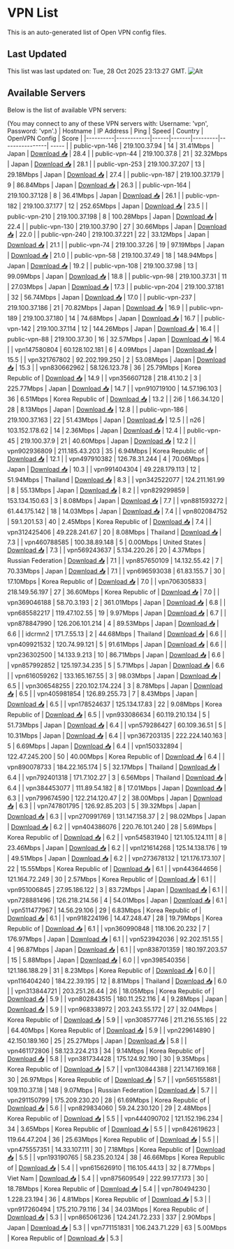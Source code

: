 # VPN List

This is an auto-generated list of Open VPN config files.

## Last Updated

This list was last updated on: Tue, 28 Oct 2025 23:13:27 GMT.
![Alt](https://repobeats.axiom.co/api/embed/186b98318ef1479477931607c1ad7d823f12451f.svg "Repobeats analytics image")

## Available Servers

Below is the list of available VPN servers:

(You may connect to any of these VPN servers with: Username: 'vpn', Password: 'vpn'.)
| Hostname | IP Address | Ping | Speed | Country | OpenVPN Config | Score |
|----------|------------|------|-------|---------|----------------| ----- |
| public-vpn-146 | 219.100.37.94 | 14 | 31.41Mbps | Japan | [Download 📥](./configs/server_0_JP.ovpn) | 28.4 |
| public-vpn-44 | 219.100.37.8 | 21 | 32.32Mbps | Japan | [Download 📥](./configs/server_1_JP.ovpn) | 28.1 |
| public-vpn-253 | 219.100.37.207 | 13 | 29.18Mbps | Japan | [Download 📥](./configs/server_2_JP.ovpn) | 27.4 |
| public-vpn-187 | 219.100.37.179 | 9 | 86.84Mbps | Japan | [Download 📥](./configs/server_3_JP.ovpn) | 26.3 |
| public-vpn-164 | 219.100.37.128 | 8 | 36.41Mbps | Japan | [Download 📥](./configs/server_4_JP.ovpn) | 26.1 |
| public-vpn-182 | 219.100.37.177 | 12 | 252.65Mbps | Japan | [Download 📥](./configs/server_5_JP.ovpn) | 23.5 |
| public-vpn-210 | 219.100.37.198 | 8 | 100.28Mbps | Japan | [Download 📥](./configs/server_6_JP.ovpn) | 22.4 |
| public-vpn-130 | 219.100.37.90 | 27 | 30.66Mbps | Japan | [Download 📥](./configs/server_7_JP.ovpn) | 22.0 |
| public-vpn-240 | 219.100.37.221 | 22 | 33.12Mbps | Japan | [Download 📥](./configs/server_8_JP.ovpn) | 21.1 |
| public-vpn-74 | 219.100.37.26 | 19 | 97.19Mbps | Japan | [Download 📥](./configs/server_9_JP.ovpn) | 21.0 |
| public-vpn-58 | 219.100.37.49 | 18 | 148.94Mbps | Japan | [Download 📥](./configs/server_10_JP.ovpn) | 19.2 |
| public-vpn-108 | 219.100.37.98 | 13 | 99.09Mbps | Japan | [Download 📥](./configs/server_11_JP.ovpn) | 18.8 |
| public-vpn-98 | 219.100.37.31 | 11 | 27.03Mbps | Japan | [Download 📥](./configs/server_12_JP.ovpn) | 17.3 |
| public-vpn-204 | 219.100.37.181 | 32 | 56.74Mbps | Japan | [Download 📥](./configs/server_13_JP.ovpn) | 17.0 |
| public-vpn-237 | 219.100.37.186 | 21 | 70.82Mbps | Japan | [Download 📥](./configs/server_14_JP.ovpn) | 16.9 |
| public-vpn-189 | 219.100.37.180 | 14 | 74.68Mbps | Japan | [Download 📥](./configs/server_15_JP.ovpn) | 16.7 |
| public-vpn-142 | 219.100.37.114 | 12 | 144.26Mbps | Japan | [Download 📥](./configs/server_16_JP.ovpn) | 16.4 |
| public-vpn-88 | 219.100.37.30 | 16 | 32.57Mbps | Japan | [Download 📥](./configs/server_17_JP.ovpn) | 16.4 |
| vpn147580804 | 60.128.102.181 | 6 | 4.09Mbps | Japan | [Download 📥](./configs/server_18_JP.ovpn) | 15.5 |
| vpn321767802 | 92.202.199.250 | 2 | 53.08Mbps | Japan | [Download 📥](./configs/server_19_JP.ovpn) | 15.3 |
| vpn830662962 | 58.126.123.78 | 36 | 25.79Mbps | Korea Republic of | [Download 📥](./configs/server_20_KR.ovpn) | 14.9 |
| vpn356607128 | 218.41.10.2 | 3 | 225.77Mbps | Japan | [Download 📥](./configs/server_21_JP.ovpn) | 14.7 |
| vpn910719100 | 14.57.196.103 | 36 | 6.51Mbps | Korea Republic of | [Download 📥](./configs/server_22_KR.ovpn) | 13.2 |
| 2i6 | 1.66.34.120 | 28 | 8.13Mbps | Japan | [Download 📥](./configs/server_23_JP.ovpn) | 12.8 |
| public-vpn-186 | 219.100.37.163 | 22 | 51.43Mbps | Japan | [Download 📥](./configs/server_24_JP.ovpn) | 12.5 |
| n26 | 103.152.178.62 | 14 | 2.36Mbps | Japan | [Download 📥](./configs/server_25_JP.ovpn) | 12.4 |
| public-vpn-45 | 219.100.37.9 | 21 | 40.60Mbps | Japan | [Download 📥](./configs/server_26_JP.ovpn) | 12.2 |
| vpn902936809 | 211.185.43.203 | 35 | 6.94Mbps | Korea Republic of | [Download 📥](./configs/server_27_KR.ovpn) | 12.1 |
| vpn497910382 | 126.78.31.244 | 4 | 70.06Mbps | Japan | [Download 📥](./configs/server_28_JP.ovpn) | 10.3 |
| vpn991404304 | 49.228.179.113 | 12 | 51.94Mbps | Thailand | [Download 📥](./configs/server_29_TH.ovpn) | 8.3 |
| vpn342522077 | 124.211.161.99 | 8 | 55.13Mbps | Japan | [Download 📥](./configs/server_30_JP.ovpn) | 8.2 |
| vpn829299859 | 153.134.150.63 | 3 | 8.08Mbps | Japan | [Download 📥](./configs/server_31_JP.ovpn) | 7.7 |
| vpn881593272 | 61.44.175.142 | 18 | 14.03Mbps | Japan | [Download 📥](./configs/server_32_JP.ovpn) | 7.4 |
| vpn802084752 | 59.1.201.53 | 40 | 2.45Mbps | Korea Republic of | [Download 📥](./configs/server_33_KR.ovpn) | 7.4 |
| vpn312425406 | 49.228.241.67 | 20 | 8.08Mbps | Thailand | [Download 📥](./configs/server_34_TH.ovpn) | 7.3 |
| vpn460788585 | 100.38.89.148 | 5 | 0.00Mbps | United States | [Download 📥](./configs/server_35_US.ovpn) | 7.3 |
| vpn569243637 | 5.134.220.26 | 20 | 4.37Mbps | Russian Federation | [Download 📥](./configs/server_36_RU.ovpn) | 7.1 |
| vpn857650109 | 14.132.55.42 | 7 | 70.33Mbps | Japan | [Download 📥](./configs/server_37_JP.ovpn) | 7.1 |
| vpn696593038 | 61.83.155.7 | 30 | 17.10Mbps | Korea Republic of | [Download 📥](./configs/server_38_KR.ovpn) | 7.0 |
| vpn706305833 | 218.149.56.197 | 27 | 36.60Mbps | Korea Republic of | [Download 📥](./configs/server_39_KR.ovpn) | 7.0 |
| vpn369046188 | 58.70.3.193 | 2 | 361.01Mbps | Japan | [Download 📥](./configs/server_40_JP.ovpn) | 6.8 |
| vpn685582217 | 119.47.102.55 | 19 | 9.97Mbps | Japan | [Download 📥](./configs/server_41_JP.ovpn) | 6.7 |
| vpn878847990 | 126.206.101.214 | 4 | 89.53Mbps | Japan | [Download 📥](./configs/server_42_JP.ovpn) | 6.6 |
| idcrmn2 | 171.7.55.13 | 2 | 44.68Mbps | Thailand | [Download 📥](./configs/server_43_TH.ovpn) | 6.6 |
| vpn409921532 | 120.74.99.121 | 5 | 91.61Mbps | Japan | [Download 📥](./configs/server_44_JP.ovpn) | 6.6 |
| vpn236302500 | 14.133.9.213 | 10 | 86.71Mbps | Japan | [Download 📥](./configs/server_45_JP.ovpn) | 6.6 |
| vpn857992852 | 125.197.34.235 | 5 | 5.71Mbps | Japan | [Download 📥](./configs/server_46_JP.ovpn) | 6.6 |
| vpn616059262 | 133.165.167.55 | 3 | 98.03Mbps | Japan | [Download 📥](./configs/server_47_JP.ovpn) | 6.5 |
| vpn306548255 | 220.102.174.224 | 3 | 8.78Mbps | Japan | [Download 📥](./configs/server_48_JP.ovpn) | 6.5 |
| vpn405981854 | 126.89.255.73 | 7 | 8.43Mbps | Japan | [Download 📥](./configs/server_49_JP.ovpn) | 6.5 |
| vpn178524637 | 125.134.17.83 | 22 | 9.08Mbps | Korea Republic of | [Download 📥](./configs/server_50_KR.ovpn) | 6.5 |
| vpn933086634 | 60.119.210.134 | 5 | 51.73Mbps | Japan | [Download 📥](./configs/server_51_JP.ovpn) | 6.4 |
| vpn579286427 | 60.109.36.51 | 5 | 10.31Mbps | Japan | [Download 📥](./configs/server_52_JP.ovpn) | 6.4 |
| vpn367203135 | 222.224.140.163 | 5 | 6.69Mbps | Japan | [Download 📥](./configs/server_53_JP.ovpn) | 6.4 |
| vpn150332894 | 122.47.245.200 | 50 | 40.00Mbps | Korea Republic of | [Download 📥](./configs/server_54_KR.ovpn) | 6.4 |
| vpn890078733 | 184.22.165.174 | 5 | 32.17Mbps | Thailand | [Download 📥](./configs/server_55_TH.ovpn) | 6.4 |
| vpn792401318 | 171.7.102.27 | 3 | 6.56Mbps | Thailand | [Download 📥](./configs/server_56_TH.ovpn) | 6.4 |
| vpn384453077 | 111.89.54.182 | 8 | 17.01Mbps | Japan | [Download 📥](./configs/server_57_JP.ovpn) | 6.3 |
| vpn799674590 | 122.214.120.47 | 2 | 38.00Mbps | Japan | [Download 📥](./configs/server_58_JP.ovpn) | 6.3 |
| vpn747801795 | 126.92.85.203 | 5 | 39.32Mbps | Japan | [Download 📥](./configs/server_59_JP.ovpn) | 6.3 |
| vpn270991769 | 131.147.158.37 | 2 | 98.02Mbps | Japan | [Download 📥](./configs/server_60_JP.ovpn) | 6.2 |
| vpn404386076 | 220.76.101.240 | 28 | 5.69Mbps | Korea Republic of | [Download 📥](./configs/server_61_KR.ovpn) | 6.2 |
| vpn545831940 | 121.105.124.111 | 8 | 23.46Mbps | Japan | [Download 📥](./configs/server_62_JP.ovpn) | 6.2 |
| vpn121614268 | 125.14.138.176 | 19 | 49.51Mbps | Japan | [Download 📥](./configs/server_63_JP.ovpn) | 6.2 |
| vpn273678132 | 121.176.173.107 | 22 | 15.55Mbps | Korea Republic of | [Download 📥](./configs/server_64_KR.ovpn) | 6.1 |
| vpn443644656 | 121.164.72.249 | 30 | 2.57Mbps | Korea Republic of | [Download 📥](./configs/server_65_KR.ovpn) | 6.1 |
| vpn951006845 | 27.95.186.122 | 3 | 83.72Mbps | Japan | [Download 📥](./configs/server_66_JP.ovpn) | 6.1 |
| vpn728881496 | 126.218.214.56 | 4 | 54.01Mbps | Japan | [Download 📥](./configs/server_67_JP.ovpn) | 6.1 |
| vpn511477967 | 14.56.29.106 | 29 | 6.83Mbps | Korea Republic of | [Download 📥](./configs/server_68_KR.ovpn) | 6.1 |
| vpn918224196 | 14.47.248.47 | 28 | 19.79Mbps | Korea Republic of | [Download 📥](./configs/server_69_KR.ovpn) | 6.1 |
| vpn360990848 | 118.106.20.232 | 7 | 176.97Mbps | Japan | [Download 📥](./configs/server_70_JP.ovpn) | 6.1 |
| vpn523942036 | 92.202.151.55 | 4 | 96.87Mbps | Japan | [Download 📥](./configs/server_71_JP.ovpn) | 6.1 |
| vpn838701359 | 180.197.203.57 | 15 | 5.88Mbps | Japan | [Download 📥](./configs/server_72_JP.ovpn) | 6.0 |
| vpn398540356 | 121.186.188.29 | 31 | 8.23Mbps | Korea Republic of | [Download 📥](./configs/server_73_KR.ovpn) | 6.0 |
| vpn116404240 | 184.22.39.195 | 12 | 8.81Mbps | Thailand | [Download 📥](./configs/server_74_TH.ovpn) | 6.0 |
| vpn313844721 | 203.251.26.44 | 26 | 18.05Mbps | Korea Republic of | [Download 📥](./configs/server_75_KR.ovpn) | 5.9 |
| vpn802843515 | 180.11.252.116 | 4 | 9.28Mbps | Japan | [Download 📥](./configs/server_76_JP.ovpn) | 5.9 |
| vpn968338972 | 203.243.55.172 | 27 | 32.04Mbps | Korea Republic of | [Download 📥](./configs/server_77_KR.ovpn) | 5.9 |
| vpn308577746 | 211.216.55.165 | 22 | 64.40Mbps | Korea Republic of | [Download 📥](./configs/server_78_KR.ovpn) | 5.9 |
| vpn229614890 | 42.150.189.160 | 25 | 25.27Mbps | Japan | [Download 📥](./configs/server_79_JP.ovpn) | 5.8 |
| vpn461172806 | 58.123.224.213 | 34 | 9.14Mbps | Korea Republic of | [Download 📥](./configs/server_80_KR.ovpn) | 5.8 |
| vpn381734428 | 175.124.92.190 | 30 | 9.35Mbps | Korea Republic of | [Download 📥](./configs/server_81_KR.ovpn) | 5.7 |
| vpn130844388 | 221.147.169.168 | 30 | 26.97Mbps | Korea Republic of | [Download 📥](./configs/server_82_KR.ovpn) | 5.7 |
| vpn565155881 | 109.110.37.18 | 148 | 9.07Mbps | Russian Federation | [Download 📥](./configs/server_83_RU.ovpn) | 5.7 |
| vpn291150799 | 175.209.230.20 | 28 | 61.69Mbps | Korea Republic of | [Download 📥](./configs/server_84_KR.ovpn) | 5.6 |
| vpn829834060 | 59.24.230.120 | 29 | 2.48Mbps | Korea Republic of | [Download 📥](./configs/server_85_KR.ovpn) | 5.5 |
| vpn444090702 | 121.152.196.234 | 34 | 3.65Mbps | Korea Republic of | [Download 📥](./configs/server_86_KR.ovpn) | 5.5 |
| vpn842619623 | 119.64.47.204 | 36 | 25.63Mbps | Korea Republic of | [Download 📥](./configs/server_87_KR.ovpn) | 5.5 |
| vpn475557351 | 14.33.107.111 | 30 | 7.18Mbps | Korea Republic of | [Download 📥](./configs/server_88_KR.ovpn) | 5.5 |
| vpn193190765 | 58.235.20.124 | 38 | 46.66Mbps | Korea Republic of | [Download 📥](./configs/server_89_KR.ovpn) | 5.4 |
| vpn615626910 | 116.105.44.13 | 32 | 8.77Mbps | Viet Nam | [Download 📥](./configs/server_90_VN.ovpn) | 5.4 |
| vpn875609549 | 222.99.177.173 | 30 | 18.78Mbps | Korea Republic of | [Download 📥](./configs/server_91_KR.ovpn) | 5.4 |
| vpn780494230 | 1.228.23.194 | 36 | 4.81Mbps | Korea Republic of | [Download 📥](./configs/server_92_KR.ovpn) | 5.3 |
| vpn917260494 | 175.210.79.116 | 34 | 34.03Mbps | Korea Republic of | [Download 📥](./configs/server_93_KR.ovpn) | 5.3 |
| vpn865061236 | 124.241.72.233 | 337 | 2.90Mbps | Japan | [Download 📥](./configs/server_94_JP.ovpn) | 5.3 |
| vpn771151831 | 106.243.71.229 | 63 | 5.00Mbps | Korea Republic of | [Download 📥](./configs/server_95_KR.ovpn) | 5.3 |
